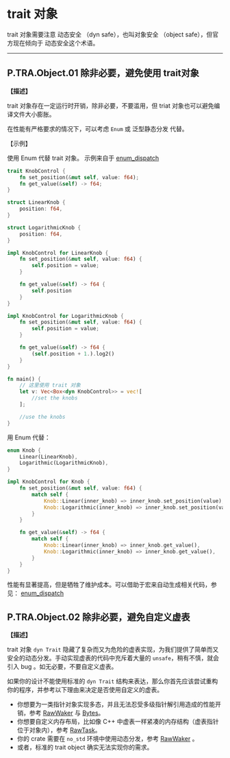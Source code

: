 # trait 对象

trait 对象需要注意 动态安全 （dyn safe），也叫对象安全 （object safe），但官方现在倾向于 动态安全这个术语。

---

## P.TRA.Object.01  除非必要，避免使用 trait对象

**【描述】**

trait 对象存在一定运行时开销，除非必要，不要滥用，但 triat 对象也可以避免编译文件大小膨胀。

在性能有严格要求的情况下，可以考虑 `Enum` 或 泛型静态分发 代替。

【示例】

使用 Enum 代替 trait 对象。 示例来自于 [enum_dispatch](https://docs.rs/enum_dispatch/0.3.7/enum_dispatch/)

```rust
trait KnobControl {
    fn set_position(&mut self, value: f64);
    fn get_value(&self) -> f64;
}

struct LinearKnob {
    position: f64,
}

struct LogarithmicKnob {
    position: f64,
}

impl KnobControl for LinearKnob {
    fn set_position(&mut self, value: f64) {
        self.position = value;
    }

    fn get_value(&self) -> f64 {
        self.position
    }
}

impl KnobControl for LogarithmicKnob {
    fn set_position(&mut self, value: f64) {
        self.position = value;
    }

    fn get_value(&self) -> f64 {
        (self.position + 1.).log2()
    }
}

fn main() {
    // 这里使用 trait 对象
    let v: Vec<Box<dyn KnobControl>> = vec![
        //set the knobs
    ];

    //use the knobs
}
```

用 Enum 代替：

```rust
enum Knob {
    Linear(LinearKnob),
    Logarithmic(LogarithmicKnob),
}

impl KnobControl for Knob {
    fn set_position(&mut self, value: f64) {
        match self {
            Knob::Linear(inner_knob) => inner_knob.set_position(value),
            Knob::Logarithmic(inner_knob) => inner_knob.set_position(value),
        }
    }

    fn get_value(&self) -> f64 {
        match self {
            Knob::Linear(inner_knob) => inner_knob.get_value(),
            Knob::Logarithmic(inner_knob) => inner_knob.get_value(),
        }
    }
}
```

性能有显著提高，但是牺牲了维护成本。可以借助于宏来自动生成相关代码，参见： [enum_dispatch](https://docs.rs/enum_dispatch/0.3.7/enum_dispatch/)

## P.TRA.Object.02  除非必要，避免自定义虚表

**【描述】**

trait 对象 `dyn Trait` 隐藏了复杂而又为危险的虚表实现，为我们提供了简单而又安全的动态分发。手动实现虚表的代码中充斥着大量的 `unsafe`，稍有不慎，就会引入 bug 。如无必要，不要自定义虚表。

如果你的设计不能使用标准的 `dyn Trait` 结构来表达，那么你首先应该尝试重构你的程序，并参考以下理由来决定是否使用自定义的虚表。

- 你想要为一类指针对象实现多态，并且无法忍受多级指针解引用造成的性能开销，参考 [RawWaker](https://doc.rust-lang.org/std/task/struct.RawWaker.html) 与 [Bytes](https://docs.rs/bytes/1.1.0/bytes/struct.Bytes.html)。
- 你想要自定义内存布局，比如像 C++ 中虚表一样紧凑的内存结构（虚表指针位于对象内），参考 [RawTask](https://github.com/tokio-rs/tokio/blob/master/tokio/src/runtime/task/raw.rs#L12)。
- 你的 crate 需要在 `no_std` 环境中使用动态分发，参考 [RawWaker](https://doc.rust-lang.org/std/task/struct.RawWaker.html)  。
- 或者，标准的 trait object 确实无法实现你的需求。


